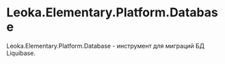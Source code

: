 # Leoka.Elementary.Platform.Database
Leoka.Elementary.Platform.Database - инструмент для миграций БД Liquibase.
